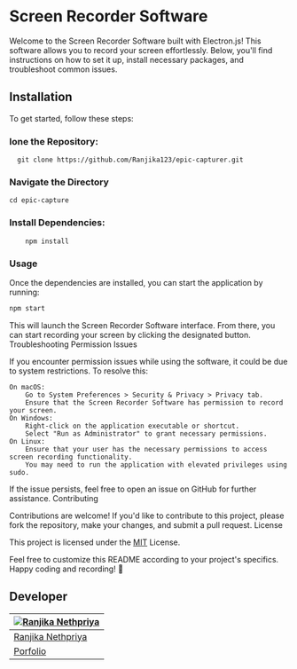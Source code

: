 # Screen Recorder Software

Welcome to the Screen Recorder Software built with Electron.js! This software allows you to record your screen effortlessly. Below, you'll find instructions on how to set it up, install necessary packages, and troubleshoot common issues.

## Installation

To get started, follow these steps:

### lone the Repository: 
 ```
   git clone https://github.com/Ranjika123/epic-capturer.git
```
   
   
### Navigate the Directory

```
cd epic-capture
```

### Install Dependencies:


```
    npm install
```
### Usage

Once the dependencies are installed, you can start the application by running:

 ```bash
npm start
```
This will launch the Screen Recorder Software interface. From there, you can start recording your screen by clicking the designated button.
Troubleshooting
Permission Issues

If you encounter permission issues while using the software, it could be due to system restrictions. To resolve this:

    On macOS:
        Go to System Preferences > Security & Privacy > Privacy tab.
        Ensure that the Screen Recorder Software has permission to record your screen.
    On Windows:
        Right-click on the application executable or shortcut.
        Select "Run as Administrator" to grant necessary permissions.
    On Linux:
        Ensure that your user has the necessary permissions to access screen recording functionality.
        You may need to run the application with elevated privileges using sudo.

If the issue persists, feel free to open an issue on GitHub for further assistance.
Contributing

Contributions are welcome! If you'd like to contribute to this project, please fork the repository, make your changes, and submit a pull request.
License


This project is licensed under the [MIT](Licens) License.

Feel free to customize this README according to your project's specifics. Happy coding and recording! 🎥

## Developer


<div align="center">

  |[![Ranjika Nethpriya](https://github.com/ranjika123.png?size=150)](https://github.com/ranjika123)|
  | ----------------------------------- 
  | [Ranjika Nethpriya](https://www.linkedin.com/in/ranjika-nethpriya)|                                                  
  |[Porfolio](https://ranjikanethpriya.netlify.app/)|

  
</div>

